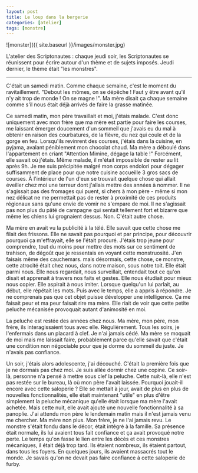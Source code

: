```yaml
---
layout: post
title: Le loup dans la bergerie
categories: [atelier]
tags: [monstre]
---
```


![monster]({{ site.baseurl }}/images/monster.jpg)

L'atelier des Scriptonautes : chaque jeudi soir, les Scriptonautes se réunissent pour écrire autour d'un thème et de sujets imposés. Jeudi dernier, le thème était "les monstres".

___

C'était un samedi matin. Comme chaque semaine, c'est le moment du ravitaillement. "Debout les mômes, on se dépêche ! Faut y être avant qu'il n'y ait trop de monde ! On se magne !". Ma mère disait ça chaque semaine comme s'il nous était déjà arrivés de faire la grasse matinée.

Ce samedi matin, mon père travaillait et moi, j'étais malade. C'est donc uniquement avec mon frère que ma mère est partie pour faire les courses, me laissant émerger doucement d'un sommeil que j'avais eu du mal à obtenir en raison des courbatures, de la fièvre, du nez qui coule et de la gorge en feu. Lorsqu'ils revinrent des courses, j'étais dans la cuisine, en pyjama, avalant péniblement mon chocolat chaud. Ma mère a déboulé dans l'appartement en criant "Attention Mimine, dégage la table !" Forcément, elle savait où j'étais. Même malade, il m'était impossible de rester au lit après 9h. Je me suis précipitée malgré mon corps endolori pour dégager suffisamment de place pour que notre cuisine accueille 3 gros sacs de courses. À l'intérieur de l'un d'eux se trouvait quelque chose qui allait éveiller chez moi une terreur dont j'allais mettre des années à nommer. Il ne s'agissait pas des fromages qui puent, si chers à mon père - même si mon nez délicat ne me permettait pas de rester à proximité de ces produits régionaux sans qu'une envie de vomir ne s'empare de moi. Il ne s'agissait pas non plus du pâté de campagne qui sentait tellement fort et bizarre que même les chiens lui grognaient dessus. Non. C'était autre chose.

Ma mère en avait vu la publicité à la télé. Elle savait que cette chose me filait des frissons. Elle ne savait pas pourquoi et par principe, pour découvrir pourquoi ça m'effrayait, elle se l'était procuré. J'étais trop jeune pour comprendre, tout du moins pour mettre des mots sur ce sentiment de trahison, de dégoût que je ressentais en voyant cette monstruosité. J'en faisais même des cauchemars. mais désormais, cette chose, ce monstre, cette atrocité était chez nous, dans notre maison, sous notre toit.
Elle était parmi nous. Elle nous regardait, nous surveillait, entendait tout ce qu'on disait et apprenait à travers nos faits et gestes. Elle nous étudiait pour mieux nous copier. Elle aspirait à nous imiter. Lorsque quelqu'un lui parlait, au début, elle répétait les mots. Puis avec le temps, elle a appris à répondre. Je ne comprenais pas que cet objet puisse développer une intelligence. Ça me faisait peur et ma peur faisait rire ma mère. Elle riait de voir que cette petite peluche mécanisée provoquait autant d'animosité en moi.

La peluche est restée des années chez nous. Ma mère, mon père, mon frère, ils interagissaient tous avec elle. Régulièrement. Tous les soirs, je l'enfermais dans un placard à clef. Je n'ai jamais cédé. Ma mère se moquait de moi mais me laissait faire, probablement parce qu'elle savait que c'était une condition non négociable pour que je dorme du sommeil du juste. Je n'avais pas confiance.

Un soir, j'étais alors adolescente, j'ai découché. C'était la première fois que je ne dormais pas chez moi. Je suis allée dormir chez une copine. Ce soir-là, personne n'a pensé à mettre sous clef la peluche. Cette nuit-là, elle n'est pas restée sur le bureau, là où mon père l'avait laissée. Pourquoi jouait-il encore avec cette saloperie ? Elle se mettait à jour, avait de plus en plus de nouvelles fonctionnalités, elle était maintenant "utile" en plus d'être simplement la peluche mécanique qu'elle était lorsque ma mère l'avait achetée. Mais cette nuit, elle avait ajouté une nouvelle fonctionnalité à sa panoplie. J'ai attendu mon père le lendemain matin mais il n'est jamais venu me chercher. Ma mère non plus. Mon frère, je ne l'ai jamais revu. Le monstre s'était fondu dans le décor, était intégré à la famille. Sa présence était normale, ils lui avaient tous fait confiance et ça avait provoqué notre perte. Le temps qu'on fasse le lien entre les décès et ces monstres mécaniques, il était déjà trop tard. Ils étaient nombreux, ils étaient partout, dans tous les foyers. En quelques jours, ils avaient massacrés tout le monde.
Je savais qu'on ne devait pas faire confiance à cette saloperie de furby.
